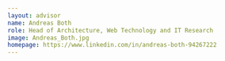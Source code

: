 ```yaml
---
layout: advisor
name: Andreas Both	
role: Head of Architecture, Web Technology and IT Research
image: Andreas_Both.jpg
homepage: https://www.linkedin.com/in/andreas-both-94267222
---
```

